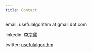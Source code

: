 ```yaml
---
title: Contact
---
```


email: usefulalgorithm at gmail dot com

linkedin: <a href="https://www.linkedin.com/in/tsungjulii/">李宗儒</a>

twitter: <a href="https://twitter.com/usefulalgorithm">usefulalgorithm</a>
